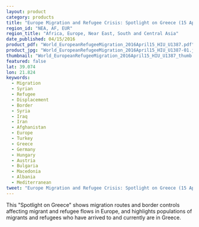 ```yaml
---
layout: product
category: products
title: "Europe Migration and Refugee Crisis: Spotlight on Greece (15 April 2015)"
region_id: "NEA, AF, EUR"
region_title: "Africa, Europe, Near East, South and Central Asia"
date_published: 04/15/2016
product_pdf: "World_EuropeanRefugeeMigration_2016April15_HIU_U1387.pdf"
product_jpg: "World_EuropeanRefugeeMigration_2016April15_HIU_U1387-01.jpg"
thumbnail: "World_EuropeanRefugeeMigration_2016April15_HIU_U1387_thumb.jpg"
featured: false
lat: 39.074
lon: 21.824
keywords:
  - Migration
  - Syrian
  - Refugee
  - Displacement
  - Border
  - Syria
  - Iraq
  - Iran
  - Afghanistan
  - Europe
  - Turkey
  - Greece
  - Germany
  - Hungary
  - Austria
  - Bulgaria
  - Macedonia
  - Albania
  - Mediterranean
tweet: "Europe Migration and Refugee Crisis: Spotlight on Greece (15 April 2015)."
---
```

This "Spotlight on Greece"  shows migration routes and border controls affecting migrant and refugee flows in Europe, and highlights populations of migrants and refugees who have arrived to and currently are in Greece.
